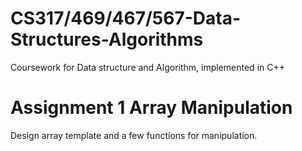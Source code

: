 # CS317/469/467/567-Data-Structures-Algorithms
Coursework for Data structure and Algorithm, implemented in C++

# Assignment 1 Array Manipulation
Design array template and a few functions for manipulation.
